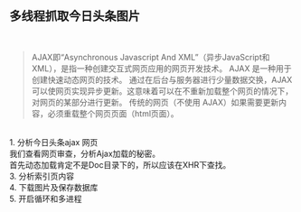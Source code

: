 ## 多线程抓取今日头条图片
<br />


> AJAX即“Asynchronous Javascript And XML”（异步JavaScript和XML），是指一种创建交互式网页应用的网页开发技术。
> AJAX 是一种用于创建快速动态网页的技术。 
> 通过在后台与服务器进行少量数据交换，AJAX 可以使网页实现异步更新。这意味着可以在不重新加载整个网页的情况下，对网页的某部分进行更新。 
> 传统的网页（不使用 AJAX）如果需要更新内容，必须重载整个网页页面（html页面）。


<br />
1. 分析今日头条ajax 网页<br>
我们查看网页审查，分析Ajax加载的秘密。 <br>
首先动态加载肯定不是Doc目录下的，所以应该在XHR下查找。 <br>
3. 分析索引页内容<br>
4. 下载图片及保存数据库<br>
5. 开启循环和多进程<br>
<br>
